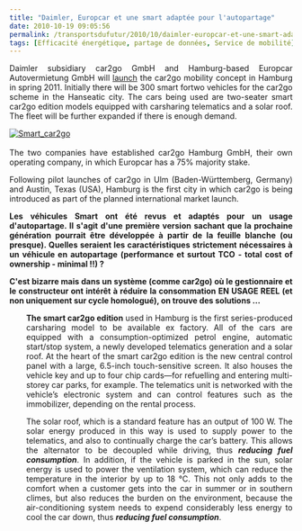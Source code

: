 ```yaml
---
title: "Daimler, Europcar et une smart adaptée pour l'autopartage"
date: 2010-10-19 09:05:56
permalink: /transportsdufutur/2010/10/daimler-europcar-et-une-smart-adaptee-pour-lautopartage.html
tags: [Efficacité énergétique, partage de données, Service de mobilité]
---
```


<p style="text-align: justify">Daimler subsidiary car2go GmbH and Hamburg-based Europcar Autovermietung GmbH will <a href="http://media.daimler.com/dcmedia/0-921-1193661-1-1340898-1-0-0-0-0-1-12761-612873-0-1-0-0-0-0-0.html?TS=1287435494355">launch</a> the car2go mobility concept in Hamburg in spring 2011. Initially there will be 300 smart fortwo vehicles for the car2go scheme in the Hanseatic city. The cars being used are two-seater smart car2go edition models equipped with carsharing telematics and a solar roof. The fleet will be further expanded if there is enough demand.</p> <p style="text-align: justify"><a href="https://gabrielplassat.github.io/transportsdufutur/wp-content/uploads/sites/6/old/6a0120a66d2ad4970b0134884ded9a970c-800wi.jpg" rel="lightbox"><img alt="Smart_car2go" class="asset  asset-image at-xid-6a0120a66d2ad4970b0134884ded9a970c" src="/wp-content/uploads/sites/6/old/6a0120a66d2ad4970b0134884ded9a970c-320wi.jpg" style="margin-left: auto;margin-right: auto" title="Smart_car2go" /></a> <br /> <br />The two companies have established car2go Hamburg GmbH, their own operating company, in which Europcar has a 75% majority stake.</p>  <p style="text-align: justify">Following pilot launches of car2go in Ulm (Baden-Württemberg, Germany) and Austin, Texas (USA), Hamburg is the first city in which car2go is being introduced as part of the planned international market launch.</p> <p style="text-align: justify"><strong>Les véhicules Smart ont été revus et adaptés pour un usage d'autopartage. Il s'agit d'une première version sachant que la prochaine génération pourrait être développée à partir de la feuille blanche (ou presque). Quelles seraient les caractéristiques strictement nécessaires à un véhicule en autopartage (performance et surtout TCO - total cost of ownership - minimal !!) ? </strong></p> <p style="text-align: justify"><strong>C'est bizarre mais dans un système (comme car2go) où le gestionnaire et le constructeur ont intérêt à réduire la consommation EN USAGE REEL (et non uniquement sur cycle homologué), on trouve des solutions ... </strong></p>  <!--more-->   <p style="text-align: justify;padding-left: 30px"><strong>The smart car2go edition</strong> used in Hamburg is the first series-produced carsharing model to be available ex factory. All of the cars are equipped with a consumption-optimized petrol engine, automatic start/stop system, a newly developed telematics generation and a solar roof. At the heart of the smart car2go edition is the new central control panel with a large, 6.5-inch touch-sensitive screen. It also houses the vehicle key and up to four chip cards—for refuelling and entering multi-storey car parks, for example. The telematics unit is networked with the vehicle’s electronic system and can control features such as the immobilizer, depending on the rental process.</p> <p style="text-align: justify;padding-left: 30px">The solar roof, which is a standard feature has an output of 100 W. The solar energy produced in this way is used to supply power to the telematics, and also to continually charge the car’s battery. This allows the alternator to be decoupled while driving, thus <strong><em>reducing fuel consumption</em></strong>. In addition, if the vehicle is parked in the sun, solar energy is used to power the ventilation system, which can reduce the temperature in the interior by up to 18 °C. This not only adds to the comfort when a customer gets into the car in summer or in southern climes, but also reduces the burden on the environment, because the air-conditioning system needs to expend considerably less energy to cool the car down, thus <em><strong>reducing fuel consumption</strong></em>.</p>
